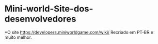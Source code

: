 # Mini-world-Site-dos-desenvolvedores

*O site https://developers.miniworldgame.com/wiki/
Recriado em PT-BR e muito melhor.

